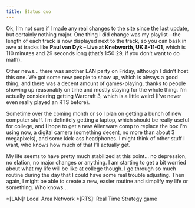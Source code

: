 ```yaml
---
title: Status quo
---
```

Ok, I’m not sure if I made any real changes to the site since the last update, but certainly nothing major. One thing I did change was my playlist—the length of each track is now displayed next to the track, so you can bask in awe at tracks like <strong>Paul van Dyk – Live at Knebworth, UK 8-11-01</strong>, which is 110 minutes and 29 seconds long (that’s 1:50:29, if you don’t want to do math).

Other news… there was another LAN party on Friday, although I didn’t host this one. We got some new people to show up, which is always a good thing, and there was a decent amount of games-playing, thanks to people showing up reasonably on time and mostly staying for the whole thing. I’m actually considering getting Warcraft 3, which is a
    little weird (I’ve never even really played an RTS before).

Sometime over the coming month or so I plan on getting a bunch of new computer stuff. I’m definitely getting a laptop, which should be really useful for college, and I hope to get a new Alienware comp to replace the box I’m using now, a digital camera (something decent, no more than about 3 megapixels), and some kick-ass headphones. I might think of other stuff I want, who knows how much of that I’ll actually get.

My life seems to have pretty much stabilized at this point… no depression, no elation, no major changes or anything. I am starting to get a bit worried about what my life will be like at college though. I go through so much routine during the day that I could have some real trouble adjusting. Then again, I might be able to create a new, easier routine and simplify my life or something. Who knows…

*[LAN]: Local Area Network
*[RTS]: Real Time Strategy game